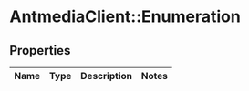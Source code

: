 # AntmediaClient::Enumeration

## Properties
Name | Type | Description | Notes
------------ | ------------- | ------------- | -------------


